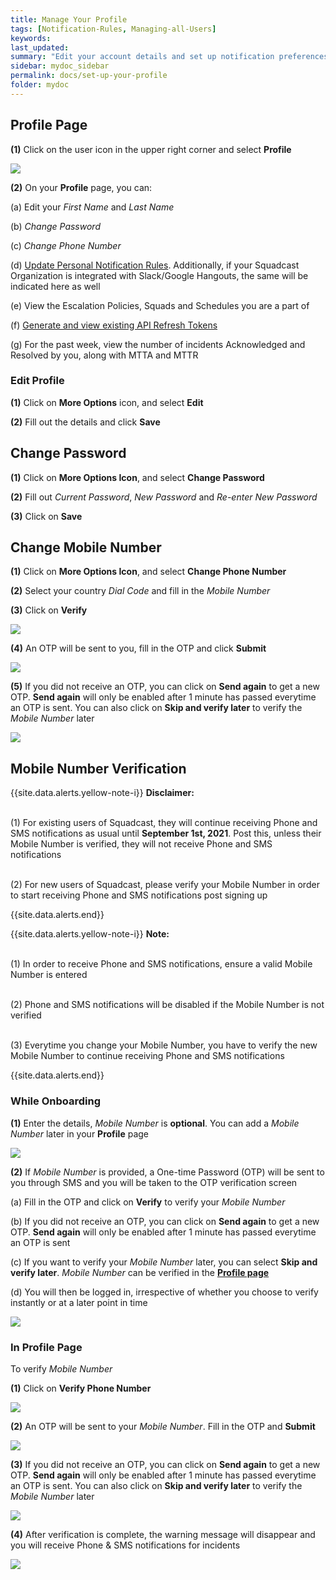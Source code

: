 ```yaml
---
title: Manage Your Profile
tags: [Notification-Rules, Managing-all-Users]
keywords:
last_updated:
summary: "Edit your account details and set up notification preferences"
sidebar: mydoc_sidebar
permalink: docs/set-up-your-profile
folder: mydoc
---
```


## Profile Page

**(1)** Click on the user icon in the upper right corner and select **Profile**

![](images/manage_your_profile_1.png)

**(2)** On your **Profile** page, you can:

(a) Edit your _First Name_ and _Last Name_

(b) _Change Password_

(c) _Change Phone Number_

(d) [Update Personal Notification Rules](notification-rules). Additionally, if your Squadcast Organization is integrated with Slack/Google Hangouts, the same will be indicated here as well

(e) View the Escalation Policies, Squads and Schedules you are a part of

(f) [Generate and view existing API Refresh Tokens](squadcast-public-api)

(g) For the past week, view the number of incidents Acknowledged and Resolved by you, along with MTTA and MTTR

### Edit Profile

**(1)** Click on **More Options** icon, and select **Edit**

**(2)** Fill out the details and click **Save**

## Change Password

**(1)** Click on **More Options Icon**, and select **Change Password**

**(2)** Fill out _Current Password_, _New Password_ and _Re-enter New Password_

**(3)** Click on **Save**

## Change Mobile Number

**(1)** Click on **More Options Icon**, and select **Change Phone Number**

**(2)** Select your country _Dial Code_ and fill in the _Mobile Number_

**(3)** Click on **Verify**

![](images/manage_account_11.png)

**(4)** An OTP will be sent to you, fill in the OTP and click **Submit**

![](images/manage_account_12.png)

**(5)** If you did not receive an OTP, you can click on **Send again** to get a new OTP.
**Send again** will only be enabled after 1 minute has passed everytime an OTP is sent.
You can also click on **Skip and verify later** to verify the _Mobile Number_ later

![](images/manage_account_13.png)

## Mobile Number Verification

{{site.data.alerts.yellow-note-i}}
<b>Disclaimer: </b>

<p><br/> (1) For existing users of Squadcast, they will continue receiving Phone and SMS notifications as usual until <b>September 1st, 2021</b>. Post this, unless their Mobile Number is verified, they will not receive Phone and SMS notifications</p>
<p><br />(2) For new users of Squadcast, please verify your Mobile Number in order to start receiving Phone and SMS notifications post signing up</p>
{{site.data.alerts.end}}

{{site.data.alerts.yellow-note-i}}
<b>Note: </b>

<p><br/>  (1) In order to receive Phone and SMS notifications, ensure a valid Mobile Number is entered</p>
<p><br/>  (2) Phone and SMS notifications will be disabled if the Mobile Number is not verified</p>
<p><br/>  (3) Everytime you change your Mobile Number, you have to verify the new Mobile Number to continue receiving Phone and SMS notifications</p>
{{site.data.alerts.end}}

### While Onboarding

**(1)** Enter the details, _Mobile Number_ is **optional**. You can add a _Mobile Number_ later in your **Profile** page

![](images/manage_account_4.png)

**(2)** If _Mobile Number_ is provided, a One-time Password (OTP) will be sent to you through SMS and
you will be taken to the OTP verification screen

(a) Fill in the OTP and click on **Verify** to verify your _Mobile Number_

(b) If you did not receive an OTP, you can click on **Send again** to get a new OTP.
**Send again** will only be enabled after 1 minute has passed everytime an OTP is sent

(c) If you want to verify your _Mobile Number_ later, you can select **Skip and verify later**. _Mobile Number_ can be verified in the [**Profile page**](https://support.squadcast.com/docs/set-up-your-profile)

(d) You will then be logged in, irrespective of whether you choose to verify instantly or at a later point in time

![](images/manage_account_5.png)

### In Profile Page

To verify _Mobile Number_

**(1)** Click on **Verify Phone Number**

![](images/manage_account_6.png)

**(2)** An OTP will be sent to your _Mobile Number_. Fill in the OTP and **Submit**

![](images/manage_account_7.png)

**(3)** If you did not receive an OTP, you can click on **Send again** to get a new OTP.
**Send again** will only be enabled after 1 minute has passed everytime an OTP is sent.
You can also click on **Skip and verify later** to verify the _Mobile Number_ later

![](images/manage_account_13.png)

**(4)** After verification is complete, the warning message will disappear and you will receive Phone & SMS notifications for incidents

![](images/manage_account_8.png)
